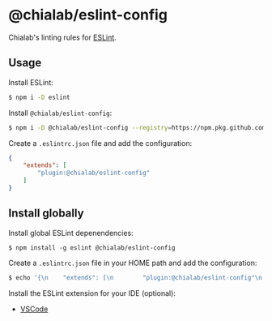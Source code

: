 # @chialab/eslint-config

Chialab's linting rules for [ESLint](https://eslint.org/).

## Usage

Install ESLint:

```sh
$ npm i -D eslint
```

Install `@chialab/eslint-config`:

```sh
$ npm i -D @chialab/eslint-config --registry=https://npm.pkg.github.com
```

Create a `.eslintrc.json` file and add the configuration:

```json
{
    "extends": [
        "plugin:@chialab/eslint-config"
    ]
}
```

## Install globally

Install global ESLint depenendencies:

```
$ npm install -g eslint @chialab/eslint-config
```

Create a `.eslintrc.json` file in your HOME path and add the configuration:

```sh
$ echo '{\n    "extends": [\n        "plugin:@chialab/eslint-config"\n    ]\n}' > ~/.eslintrc.json
```

Install the ESLint extension for your IDE (optional):

* [VSCode](https://marketplace.visualstudio.com/items?itemName=dbaeumer.vscode-eslint)
